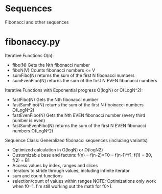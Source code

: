 # Sequences
Fibonacci and other sequences

# fibonaccy.py

Iterative Functions O(n):
 - fibo(N)        Gets the Nth fibonacci number 
 - fiboN(V)       Counts fibonacci numbers <= V
 - sumFibo(N)     returns the sum of the first N fibonacci numbers
 - sumEvenFibo(N) returns the sum of the first N EVEN fibonacci numbers

Iterative Functions with Exponential progress O(logN) or O(LogN^2):
 - fastFibo(N)        Gets the Nth fibonacci number
 - fastSumFibo(N)     returns the sum of the first N fiboinacci numbers O(LogN^2)
 - fastEvenFibo(N)    Gets the Nth EVEN fibonacci number (every third number is even)
 - fastSumEvenFibo(N) returns the sum of the first N EVEN fibonacci numbers O(LogN^2)
 
 Sequence Class: Generalized fibonacci sequences (including variants)
 - Optimized calculation in O(logN) or O(logN2)
 - Customizable base and factors:  f(n) = f(n-2)*F0 = f(n-1)*f1,  f(1) = B0,  f(2) = B1
 - Access values by index, ranges and slices
 - Iterators to stride through values, including infinite iterator
 - sum and count functions
 - selection/count of values within ranges
 NOTE: Optimizations only work when f0=1. I'm still working out the math for f0>1.
 
